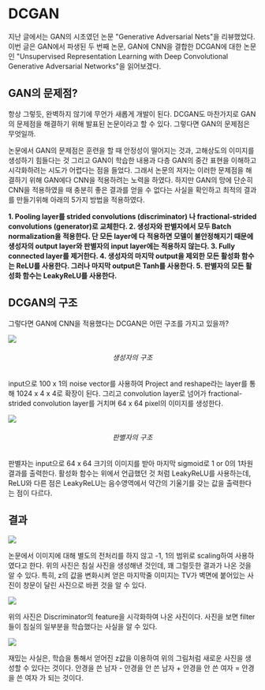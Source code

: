 # DCGAN

지난 글에서는 GAN의 시초였던 논문 "Generative Adversarial Nets"을 리뷰했었다. 이번 글은 GAN에서 파생된 두 번째 논문, GAN에 CNN을 결합한 DCGAN에 대한 논문인 "Unsupervised Representation Learning with Deep Convolutional Generative Adversarial Networks"을 읽어보겠다.

## GAN의 문제점?

항상 그렇듯, 완벽하지 않기에 무언가 새롭게 개발이 된다. DCGAN도 마찬가지로 GAN의 문제점을 해결하기 위해 발표된 논문이라고 할 수 있다. 그렇다면 GAN의 문제점은 무엇일까.

논문에서 GAN의 문제점은 훈련을 할 때 안정성이 떨어지는 것과, 고해상도의 이미지를 생성하기 힘들다는 것 그리고 GAN이 학습한 내용과 다층 GAN의 중간 표현을 이해하고 시각화하려는 시도가 어렵다는 점을 들었다. 그래서 논문의 저자는 이러한 문제점을 해결하기 위해 GAN에다 CNN을 적용하려는 노력을 하였다. 하지만 GAN의 망에 단순히 CNN을 적용하였을 때 충분히 좋은 결과를 얻을 수 없다는 사실을 확인하고 최적의 결과를 만들기위해 아래의 5가지 방법을 적용하였다.


**1. Pooling layer를  strided convolutions (discriminator) 나 fractional-strided convolutions (generator)로 교체한다.
2. 생성자와 판별자에서 모두 Batch normalization을 적용한다. 단 모든 layer에 다 적용하면 모델이 불안정해지기 때문에 생성자의 output layer와 판별자의 input layer에는 적용하지 않는다.
3. Fully connected layer를 제거한다.
4. 생성자의 마지막 output을 제외한 모든 활성화 함수는 ReLU를 사용한다. 그러나 마지막 output은 Tanh를 사용한다.
5. 판별자의 모든 활성화 함수는 LeakyReLU를 사용한다.**

## DCGAN의 구조

그렇다면 GAN에 CNN을 적용했다는 DCGAN은 어떤 구조를 가지고 있을까?

![](https://images.velog.io/images/sanha9999/post/f160ef03-1703-477c-9020-35a92fb701e1/image.png)<center><h6>생성자의 구조</h6></center>

input으로 100 x 1의 noise vector를 사용하여 Project and reshape라는 layer를 통해 1024 x 4 x 4로 확장이 된다. 그리고 convolution layer로 넘어가 fractional-strided convolution layer를 거치며 64 x 64 pixel의 이미지를 생성한다.

![](https://images.velog.io/images/sanha9999/post/c2db8544-423c-4878-b963-a865332e9d5f/image.png)<center><h6>판별자의 구조</h6></center>

판별자는 input으로 64 x 64 크기의 이미지를 받아 마지막 sigmoid로 1 or 0의 1차원 결과를 출력한다. 활성화 함수는 위에서 언급했던 것 처럼 LeakyReLU를 사용하는데, ReLU와 다른 점은 LeakyReLU는 음수영역에서 약간의 기울기를 갖는 값을 출력한다는 점이 다르다.

## 결과

![](https://images.velog.io/images/sanha9999/post/86e488ea-d303-41c3-aefc-ad943af3782b/image.png)

논문에서 이미지에 대해 별도의 전처리를 하지 않고 -1, 1의 범위로 scaling하여 사용하였다고 한다. 위의 사진은 침실 사진을 생성해낸 것인데, 꽤 그럴듯한 결과가 나온 것을 알 수 있다. 특히, z의 값을 변화시켜 얻은 마지막줄 이미지는 TV가 벽면에 붙어있는 사진이 창문이 달린 사진으로 바뀐 것을 알 수 있다.

![](https://images.velog.io/images/sanha9999/post/18d75fd2-70cb-4eba-93ec-21504aec4b11/image.png)

위의 사진은 Discriminator의 feature을 시각화하여 나온 사진이다. 사진을 보면 filter들이 침실의 일부분을 학습했다는 사실을 알 수 있다.

![](https://images.velog.io/images/sanha9999/post/29817b36-a4e3-4dce-a5a3-9977dd861052/image.png)

재밌는 사실은, 학습을 통해서 얻어진 z값을 이용하여 위의 그림처럼 새로운 사진을 생성할 수 있다는 것이다. 안경을 쓴 남자 - 안경을 안 쓴 남자 + 안경을 안 쓴 여자 = 안경을 쓴 여자 가 되는 것이다.
